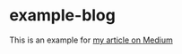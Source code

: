 # example-blog

This is an example for [my article on Medium](https://medium.com/geekculture/markdown-based-blog-hosted-on-netlify-for-free-dbaeabc4dac9)
